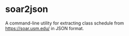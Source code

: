 # soar2json
A command-line utility for extracting class schedule from https://soar.usm.edu/ in JSON format.
